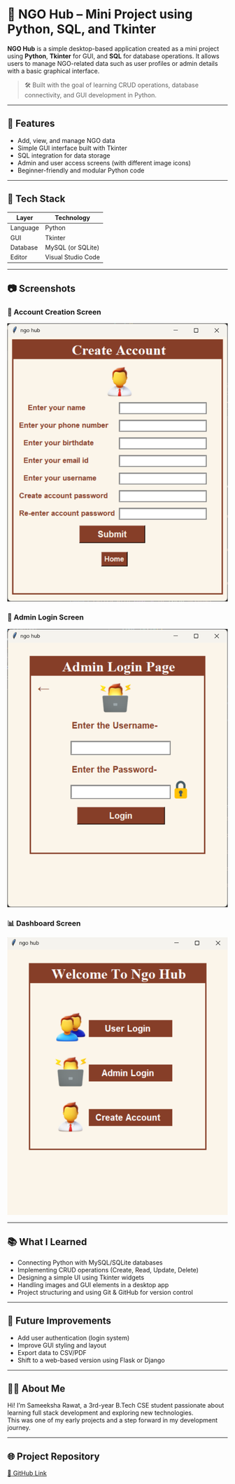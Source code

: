 # 🧩 NGO Hub – Mini Project using Python, SQL, and Tkinter

**NGO Hub** is a simple desktop-based application created as a mini project using **Python**, **Tkinter** for GUI, and **SQL** for database operations. It allows users to manage NGO-related data such as user profiles or admin details with a basic graphical interface.

> 🛠️ Built with the goal of learning CRUD operations, database connectivity, and GUI development in Python.

---

## 🚀 Features
- Add, view, and manage NGO data
- Simple GUI interface built with Tkinter
- SQL integration for data storage
- Admin and user access screens (with different image icons)
- Beginner-friendly and modular Python code

---

## 🧰 Tech Stack

| Layer     | Technology        |
|-----------|-------------------|
| Language  | Python            |
| GUI       | Tkinter           |
| Database  | MySQL (or SQLite) |
| Editor    | Visual Studio Code|

---

## 📷 Screenshots

### 🧾 Account Creation Screen
![Account Creation](screenshot/account%20creation.png)

### 🔐 Admin Login Screen
![Admin Login](screenshot/admin%20login.png)

### 📊 Dashboard Screen
![Dashboard](screenshot/dashboard.png)

---

## 📚 What I Learned
- Connecting Python with MySQL/SQLite databases
- Implementing CRUD operations (Create, Read, Update, Delete)
- Designing a simple UI using Tkinter widgets
- Handling images and GUI elements in a desktop app
- Project structuring and using Git & GitHub for version control

---

## 🔮 Future Improvements
- Add user authentication (login system)
- Improve GUI styling and layout
- Export data to CSV/PDF
- Shift to a web-based version using Flask or Django

---

## 🙋‍♀️ About Me
Hi! I’m Sameeksha Rawat, a 3rd-year B.Tech CSE student passionate about learning full stack development and exploring new technologies.  
This was one of my early projects and a step forward in my development journey.

---

## 🌐 Project Repository
[🔗 GitHub Link](https://github.com/sameeksharawat7/NGO-hub)

